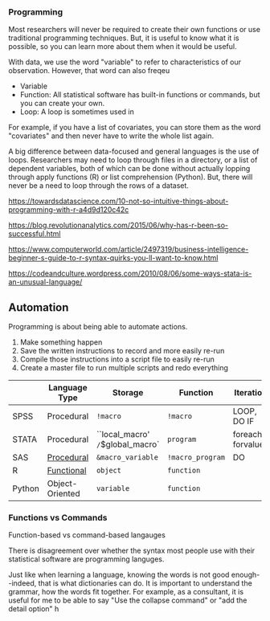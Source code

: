 ### Programming

Most researchers will never be required to create their own functions or use traditional programming techniques. But, it is useful to know what it is possible, so you can learn more about them when it would be useful. 

With data, we use the word "variable" to refer to characteristics of our observation. However, that word can also freqeu



- Variable
- Function: All statistical software has built-in functions or commands, but you can create your own. 
- Loop: A loop is sometimes used in

For example, if you have a list of covariates, you can store them as the word "covariates" and then never have to write the whole list again. 

A big difference between data-focused and general languages is the use of loops. Researchers may need to loop through files in a directory, or a list of dependent variables, both of which can be done without actually lopping through apply functions (R) or list comprehension (Python). But, there will never be a need to loop through the rows of a dataset. 

https://towardsdatascience.com/10-not-so-intuitive-things-about-programming-with-r-a4d9d120c42c

https://blog.revolutionanalytics.com/2015/06/why-has-r-been-so-successful.html

https://www.computerworld.com/article/2497319/business-intelligence-beginner-s-guide-to-r-syntax-quirks-you-ll-want-to-know.html

https://codeandculture.wordpress.com/2010/08/06/some-ways-stata-is-an-unusual-language/





## Automation

Programming is about being able to automate actions. 

1. Make something happen
2. Save the written instructions to record and more easily re-run
3. Compile those instructions into a script file to easily re-run
4. Create a master file to run multiple scripts and redo everything











|        | Language Type                                                | Storage                          | Function         | Iteration          | Script File |
| ------ | ------------------------------------------------------------ | -------------------------------- | ---------------- | ------------------ | ----------- |
| SPSS   | Procedural                                                   | `!macro`                         | `!macro`         | LOOP, DO IF        | syntax file |
| STATA  | Procedural                                                   | ``local_macro'` /`$global_macro` | `program`        | foreach, forvalues | do file     |
| SAS    | [Procedural](http://support.sas.com/documentation/cdl/en/stsstat/62258/HTML/default/viewer.htm#statintro_sect5.htm) | `&macro_variable`                | `!macro_program` | DO                 | program     |
| R      | [Functional](https://adv-r.hadley.nz/fp.html)                | `object`                         | `function`       |                    |             |
| Python | Object-Oriented                                              | `variable`                       | `function`       |                    | script      |

### Functions vs Commands

Function-based vs command-based langauges

There is disagreement over whether the syntax most people use with their statistical software are programming languges. 

Just like when learning a language, knowing the words is not good enough--indeed, that is what dictionaries can do. It is important to understand the grammar, how the words fit together. For example, as a consultant, it is useful for me to be able to say "Use the collapse command" or "add the detail option" h